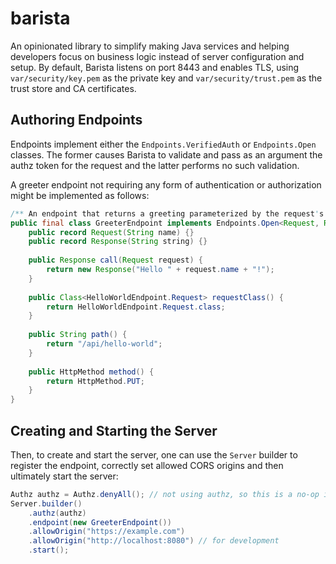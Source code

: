 # barista

An opinionated library to simplify making Java services and helping developers focus on business 
logic instead of server configuration and setup. By default, Barista listens on port 8443 and
enables TLS, using `var/security/key.pem` as the private key and `var/security/trust.pem` as the
trust store and CA certificates.

## Authoring Endpoints
Endpoints implement either the `Endpoints.VerifiedAuth` or `Endpoints.Open` classes. The former
causes Barista to validate and pass as an argument the authz token for the request and the latter 
performs no such validation.

A greeter endpoint not requiring any form of authentication or authorization might be
implemented as follows:
```java
/** An endpoint that returns a greeting parameterized by the request's name field. */
public final class GreeterEndpoint implements Endpoints.Open<Request, Response> {
    public record Request(String name) {}
    public record Response(String string) {}
    
    public Response call(Request request) {
        return new Response("Hello " + request.name + "!");
    }
    
    public Class<HelloWorldEndpoint.Request> requestClass() {
        return HelloWorldEndpoint.Request.class;
    }
    
    public String path() {
        return "/api/hello-world";
    }
    
    public HttpMethod method() {
        return HttpMethod.PUT;
    }
}
```

## Creating and Starting the Server

Then, to create and start the server, one can use the `Server` builder to register the endpoint,
correctly set allowed CORS origins and then ultimately start the server: 
```java
Authz authz = Authz.denyAll(); // not using authz, so this is a no-op implementation
Server.builder()
    .authz(authz)
    .endpoint(new GreeterEndpoint())
    .allowOrigin("https://example.com")
    .allowOrigin("http://localhost:8080") // for development
    .start();
```